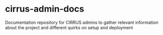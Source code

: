 # cirrus-admin-docs
Documentation repository for CIRRUS admins to gather relevant information about the project and different quirks on setup and deployment
